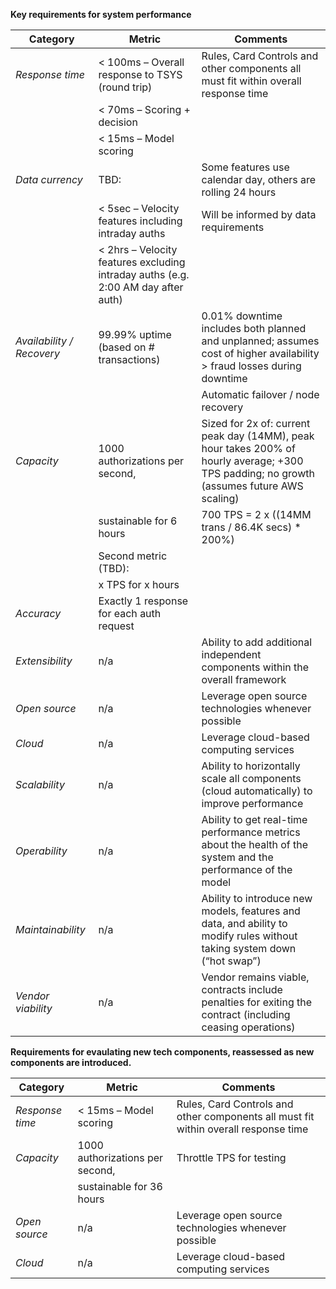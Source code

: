 **Key requirements for system performance**

|Category|Metric|Comments|
|---|---|---|
|*Response time*|< 100ms – Overall response to TSYS (round trip)|Rules, Card Controls and other components all must fit within overall response time|
||< 70ms – Scoring + decision||
||< 15ms – Model scoring||
|*Data currency*|TBD:|Some features use calendar day, others are rolling 24 hours|
||< 5sec – Velocity features including intraday auths|Will be informed by data requirements|
||< 2hrs – Velocity features excluding intraday auths (e.g. 2:00 AM day after auth)||
|*Availability / Recovery*|99.99% uptime (based on # transactions)|0.01% downtime includes both planned and unplanned; assumes cost of higher availability > fraud losses during downtime|
|||Automatic failover / node recovery|
|*Capacity*|1000 authorizations per second, |Sized for 2x of: current peak day (14MM), peak hour takes 200% of hourly average; +300 TPS padding; no growth (assumes future AWS scaling)|
||sustainable for 6 hours|700 TPS = 2 x ((14MM trans / 86.4K secs) * 200%)|
||Second metric (TBD):||
||x TPS for  x hours||
|*Accuracy*|Exactly 1 response for each auth request||
|*Extensibility*|n/a|Ability to add additional independent components within the overall framework|
|*Open source*|n/a|Leverage open source technologies whenever possible|
|*Cloud*|n/a|Leverage cloud-based computing services|
|*Scalability*|n/a|Ability to horizontally scale all components (cloud automatically) to improve performance|
|*Operability*|n/a|Ability to get real-time performance metrics about the health of the system and the performance of the model|
|*Maintainability*|n/a|Ability to introduce new models, features and data, and ability to modify rules without taking system down (“hot swap”)|
|*Vendor viability*|n/a|Vendor remains viable, contracts include penalties for exiting the contract (including ceasing operations)|



**Requirements for evaulating new tech components, reassessed as new components are introduced.**

|Category|Metric|Comments|
|---|---|---|
|*Response time*|< 15ms – Model scoring|Rules, Card Controls and other components all must fit within overall response time|
|*Capacity*|1000 authorizations per second, |Throttle TPS for testing|
||sustainable for 36 hours||
|*Open source*|n/a|Leverage open source technologies whenever possible|
|*Cloud*|n/a|Leverage cloud-based computing services|
